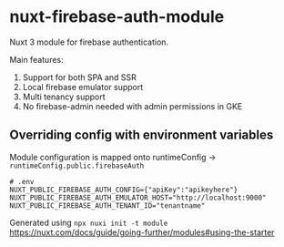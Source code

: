 # nuxt-firebase-auth-module

Nuxt 3 module for firebase authentication.

Main features:

1. Support for both SPA and SSR
2. Local firebase emulator support
3. Multi tenancy support
4. No firebase-admin needed with admin permissions in GKE

## Overriding config with environment variables

Module configuration is mapped onto runtimeConfig -> `runtimeConfig.public.firebaseAuth`

```shell
# .env
NUXT_PUBLIC_FIREBASE_AUTH_CONFIG={"apiKey":"apikeyhere"}
NUXT_PUBLIC_FIREBASE_AUTH_EMULATOR_HOST="http://localhost:9000"
NUXT_PUBLIC_FIREBASE_AUTH_TENANT_ID="tenantname"
```

Generated using `npx nuxi init -t module` https://nuxt.com/docs/guide/going-further/modules#using-the-starter

